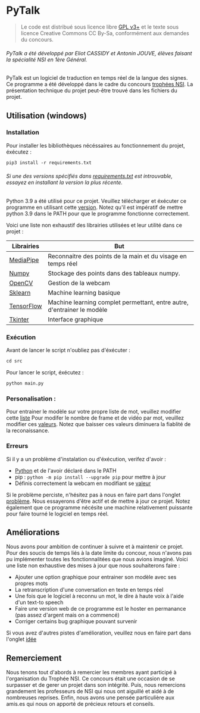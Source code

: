 # PyTalk
> Le code est distribué sous licence libre [GPL v3+](https://github.com/Trivador/PyTalk/blob/master/LICENSE) et le texte sous licence Creative Commons CC By-Sa, conformément aux demandes du concours.
###### PyTalk a été développé par Eliot CASSIDY et Antonin JOUVE, élèves faisant la spécialité NSI en 1ère Général.

PyTalk est un logiciel de traduction en temps réel de la langue des signes. Ce programme a été développé dans le cadre du concours [trophées NSI](https://trophees-nsi.fr/). 
La présentation technique du projet peut-être trouvé dans les fichiers du projet.

## Utilisation (windows)

### Installation

Pour installer les bibliothèques nécéssaires au fonctionnement du projet, éxécutez :
```md
pip3 install -r requirements.txt
```
###### Si une des versions spécifiés dans [requirements.txt](https://github.com/Trivador/PyTalk/blob/master/requirements.txt) est introuvable, essayez en installant la version la plus récente.

Python 3.9 a été utilisé pour ce projet. Veuillez télécharger et éxécuter ce programme en utilisant cette [version](https://www.python.org/downloads/release/python-3911/). Notez qu'il est impératif de mettre python 3.9 dans le PATH pour que le programme fonctionne correctement.

Voici une liste non exhaustif des librairies utilisées et leur utilité dans ce projet :

| Librairies                                                   | But                                                                     |
|--------------------------------------------------------------|-------------------------------------------------------------------------|
| [MediaPipe](https://mediapipe.dev/)                          | Reconnaitre des points de la main et du visage en temps réel            |
| [Numpy](https://numpy.org/)                                  | Stockage des points dans des tableaux numpy.                            |
| [OpenCV](https://opencv.org/)                                | Gestion de la webcam                                                    |
| [Sklearn](https://scikit-learn.org/stable/)                  | Machine learning basique                                                |
| [TensorFlow](https://www.tensorflow.org/?hl=fr)              | Machine learning complet permettant, entre autre, d'entrainer le modèle |
| [Tkinter](https://docs.python.org/fr/3/library/tkinter.html) | Interface graphique                                                     |

### Exécution
Avant de lancer le script n'oubliez pas d'éxécuter :
```md
cd src
```
Pour lancer le script, éxécutez :
```md
python main.py
```

### Personalisation :
Pour entrainer le modèle sur votre propre liste de mot, veuillez modifier cette [liste](https://github.com/Trivador/PyTalk/blob/83f749f4748220ace5d2cba4f03a5bc89488bd53/src/training.py#L74)
Pour modifer le nombre de frame et de vidéo par mot, veuillez modifier ces [valeurs](https://github.com/Trivador/PyTalk/blob/83f749f4748220ace5d2cba4f03a5bc89488bd53/src/training.py#L77). Notez que baisser ces valeurs diminuera la fiablité de la reconaissance. 

### Erreurs
Si il y a un problème d'instalation ou d'éxécution, verifez d'avoir :
- [Python](https://www.python.org/downloads/release/python-3911/) et de l'avoir déclaré dans le PATH
- pip : ```python -m pip install --upgrade pip```  pour mettre à jour
- Définis correctement la webcam en modifiant se [valeur](https://github.com/Trivador/PyTalk/blob/83f749f4748220ace5d2cba4f03a5bc89488bd53/src/training.py#L147)

Si le problème perciste, n'hésitez pas à nous en faire part dans l'onglet [problème](https://github.com/Trivador/PyTalk/issues). Nous essayerons d'être actif et de mettre à jour ce projet.
Notez également que ce programme nécésite une machine relativement puissante pour faire tourné le logiciel en temps réel.


## Améliorations
Nous avons pour ambition de continuer à suivre et à maintenir ce projet. Pour des soucis de temps liés à la date limite du concour, nous n'avons pas pu implémenter toutes les fonctionnalitées que nous avions imaginé.
Voici une liste non exhaustive des mises à jour que nous souhaiterons faire :
- Ajouter une option graphique pour entrainer son modèle avec ses propres mots
- La retranscription d'une conversation en texte en temps réel
- Une fois que le logiciel à reconnu un mot, le dire à haute voix à l'aide d'un text-to speech
- Faire une version web de ce programme est le hoster en permanance (pas assez d'argent mais on a commencé)
- Corriger certains bug graphique pouvant survenir

Si vous avez d'autres pistes d'amélioration, veuillez nous en faire part dans l'onglet [idée](https://github.com/Trivador/PyTalk/discussions/categories/ideas)


## Remerciement
Nous tenons tout d'abords à remercier les membres ayant participé à l'organisation du Trophée NSI. Ce concours était une occasion de se surpasser et de gerer un projet dans son intégrité.
Puis, nous remercions grandement les professeurs de NSI qui nous ont aiguillé et aidé à de nombreuses reprises.
Enfin, nous avons une pensée particulière aux amis.es qui nous on apporté de précieux retours et conseils.
